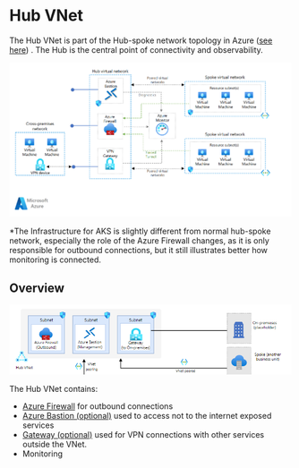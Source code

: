 # Hub VNet

The Hub VNet is part of the Hub-spoke network topology in
Azure ([see here](https://learn.microsoft.com/en-us/azure/architecture/reference-architectures/containers/aks/baseline-aks))
. The Hub is the central point of connectivity and observability.

![hub-spoke.png](../assets/hub-spoke.png)

*The Infrastructure for AKS is slightly different from normal hub-spoke network, especially the role
of the Azure Firewall changes, as it is only responsible for outbound connections, but it still
illustrates better how monitoring is connected.

## Overview

![hub-vnet.png](../assets/hub-vnet.png)

The Hub VNet contains:

- [Azure Firewall](az_firewall.md) for outbound connections
- [Azure Bastion (optional)](az_bastion.md) used to access not to the internet exposed services
- [Gateway (optional)](gateway.md) used for VPN connections with other services outside the VNet.
- Monitoring

